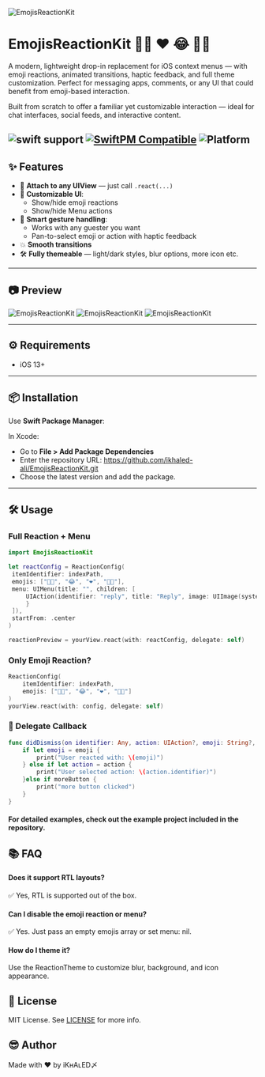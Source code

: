 ![EmojisReactionKit](https://i.postimg.cc/LsFdKB2G/image-new.png)

# EmojisReactionKit 👍🏼 ❤️ 😂 👌🏼

A modern, lightweight drop-in replacement for iOS context menus — with emoji reactions, animated transitions, haptic feedback, and full theme customization.
Perfect for messaging apps, comments, or any UI that could benefit from emoji-based interaction.

Built from scratch to offer a familiar yet customizable interaction — ideal for chat interfaces, social feeds, and interactive content.

![swift support](https://img.shields.io/badge/swift-green) [![SwiftPM Compatible](https://img.shields.io/badge/SwiftPM-Compatible-brightgreen.svg)](https://swift.org/package-manager/) ![Platform](https://img.shields.io/badge/Platforms-iOS%20%7c%20macOS-lightgray.svg?style=flat)
---

## ✨ Features

- 🧩 **Attach to any UIView** — just call `.react(...)`
- 🎨 **Customizable UI**:
  - Show/hide emoji reactions
  - Show/hide Menu actions
- 💬 **Smart gesture handling**:
  - Works with any guester you want
  - Pan-to-select emoji or action with haptic feedback
- 💥 **Smooth transitions**
- 🛠️ **Fully themeable** — light/dark styles, blur options, more icon etc.

---

## 📷 Preview

![EmojisReactionKit](https://i.ibb.co/SDfYZrQL/example-1-ezgif-com-optimize.gif) ![EmojisReactionKit](https://i.ibb.co/7JW02hPt/ezgif-com-optimize.gif) ![EmojisReactionKit](https://i.ibb.co/Ps05fTnF/ezgif-com-optimize-1.gif)

---

## ⚙️ Requirements

- iOS 13+

---

## 📦 Installation

Use **Swift Package Manager**:

In Xcode:

- Go to **File > Add Package Dependencies**
- Enter the repository URL: https://github.com/ikhaled-ali/EmojisReactionKit.git
- Choose the latest version and add the package.

---

## 🛠️ Usage

### Full Reaction + Menu

```swift
import EmojisReactionKit

let reactConfig = ReactionConfig(
 itemIdentifier: indexPath,
 emojis: ["👍🏼", "😂", "❤️", "👌🏼"],
 menu: UIMenu(title: "", children: [
     UIAction(identifier: "reply", title: "Reply", image: UIImage(systemName: "arrowshape.turn.up.left")) { _ in // ⛔️ Keep it empty and Handle action in delegate! 
     }
 ]),
 startFrom: .center
)

reactionPreview = yourView.react(with: reactConfig, delegate: self)
```

### Only Emoji Reaction?

```swift
ReactionConfig(
    itemIdentifier: indexPath,
    emojis: ["👍🏼", "😂", "❤️", "👌🏼"]
)
yourView.react(with: config, delegate: self)
```

### 🧩 Delegate Callback
```swift
func didDismiss(on identifier: Any, action: UIAction?, emoji: String?, moreButton: Bool) {
    if let emoji = emoji {
        print("User reacted with: \(emoji)")
    } else if let action = action {
        print("User selected action: \(action.identifier)")
    }else if moreButton {
        print("more button clicked")
    }
}
```
#### For detailed examples, check out the example project included in the repository.

## 📚 FAQ

#### Does it support RTL layouts?
✅ Yes, RTL is supported out of the box.
#### Can I disable the emoji reaction or menu?
✅ Yes. Just pass an empty emojis array or set menu: nil.
#### How do I theme it?
Use the ReactionTheme to customize blur, background, and icon appearance.

## 📄 License
MIT License. See <a target="_blank" href="https://github.com/ikhaled-ali/EmojisReactionKit/blob/main/LICENSE">LICENSE</a> for more info.

## 😎 Author

Made with ❤️ by iKʜAʟED〆
